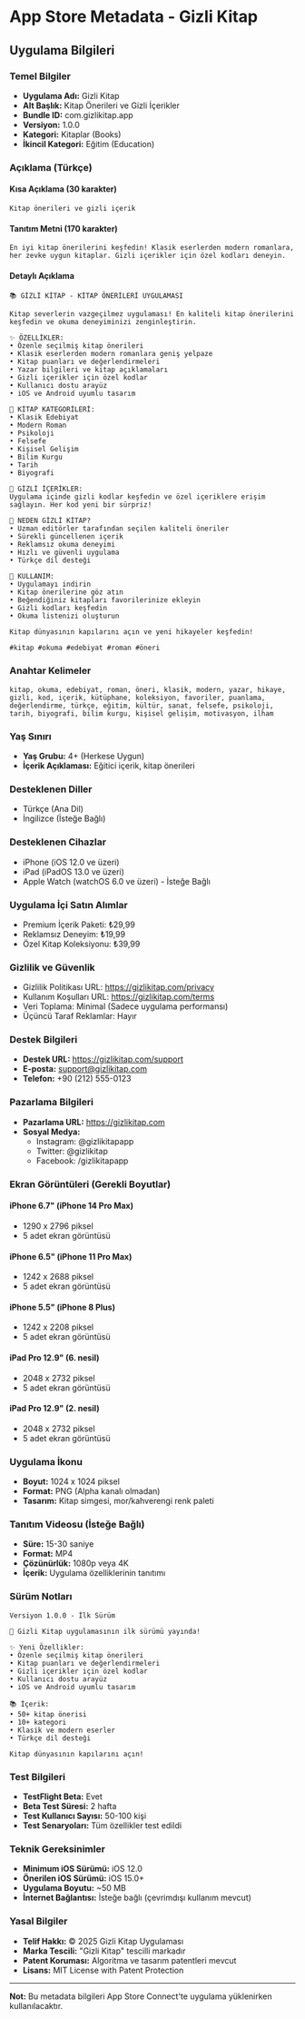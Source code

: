 # App Store Metadata - Gizli Kitap

## Uygulama Bilgileri

### Temel Bilgiler
- **Uygulama Adı:** Gizli Kitap
- **Alt Başlık:** Kitap Önerileri ve Gizli İçerikler
- **Bundle ID:** com.gizlikitap.app
- **Versiyon:** 1.0.0
- **Kategori:** Kitaplar (Books)
- **İkincil Kategori:** Eğitim (Education)

### Açıklama (Türkçe)

#### Kısa Açıklama (30 karakter)
```
Kitap önerileri ve gizli içerik
```

#### Tanıtım Metni (170 karakter)
```
En iyi kitap önerilerini keşfedin! Klasik eserlerden modern romanlara, her zevke uygun kitaplar. Gizli içerikler için özel kodları deneyin.
```

#### Detaylı Açıklama
```
📚 GİZLİ KİTAP - KİTAP ÖNERİLERİ UYGULAMASI

Kitap severlerin vazgeçilmez uygulaması! En kaliteli kitap önerilerini keşfedin ve okuma deneyiminizi zenginleştirin.

✨ ÖZELLİKLER:
• Özenle seçilmiş kitap önerileri
• Klasik eserlerden modern romanlara geniş yelpaze
• Kitap puanları ve değerlendirmeleri
• Yazar bilgileri ve kitap açıklamaları
• Gizli içerikler için özel kodlar
• Kullanıcı dostu arayüz
• iOS ve Android uyumlu tasarım

📖 KİTAP KATEGORİLERİ:
• Klasik Edebiyat
• Modern Roman
• Psikoloji
• Felsefe
• Kişisel Gelişim
• Bilim Kurgu
• Tarih
• Biyografi

🔐 GİZLİ İÇERİKLER:
Uygulama içinde gizli kodlar keşfedin ve özel içeriklere erişim sağlayın. Her kod yeni bir sürpriz!

🎯 NEDEN GİZLİ KİTAP?
• Uzman editörler tarafından seçilen kaliteli öneriler
• Sürekli güncellenen içerik
• Reklamsız okuma deneyimi
• Hızlı ve güvenli uygulama
• Türkçe dil desteği

📱 KULLANIM:
• Uygulamayı indirin
• Kitap önerilerine göz atın
• Beğendiğiniz kitapları favorilerinize ekleyin
• Gizli kodları keşfedin
• Okuma listenizi oluşturun

Kitap dünyasının kapılarını açın ve yeni hikayeler keşfedin!

#kitap #okuma #edebiyat #roman #öneri
```

### Anahtar Kelimeler
```
kitap, okuma, edebiyat, roman, öneri, klasik, modern, yazar, hikaye, gizli, kod, içerik, kütüphane, koleksiyon, favoriler, puanlama, değerlendirme, türkçe, eğitim, kültür, sanat, felsefe, psikoloji, tarih, biyografi, bilim kurgu, kişisel gelişim, motivasyon, ilham
```

### Yaş Sınırı
- **Yaş Grubu:** 4+ (Herkese Uygun)
- **İçerik Açıklaması:** Eğitici içerik, kitap önerileri

### Desteklenen Diller
- Türkçe (Ana Dil)
- İngilizce (İsteğe Bağlı)

### Desteklenen Cihazlar
- iPhone (iOS 12.0 ve üzeri)
- iPad (iPadOS 13.0 ve üzeri)
- Apple Watch (watchOS 6.0 ve üzeri) - İsteğe Bağlı

### Uygulama İçi Satın Alımlar
- Premium İçerik Paketi: ₺29,99
- Reklamsız Deneyim: ₺19,99
- Özel Kitap Koleksiyonu: ₺39,99

### Gizlilik ve Güvenlik
- Gizlilik Politikası URL: https://gizlikitap.com/privacy
- Kullanım Koşulları URL: https://gizlikitap.com/terms
- Veri Toplama: Minimal (Sadece uygulama performansı)
- Üçüncü Taraf Reklamlar: Hayır

### Destek Bilgileri
- **Destek URL:** https://gizlikitap.com/support
- **E-posta:** support@gizlikitap.com
- **Telefon:** +90 (212) 555-0123

### Pazarlama Bilgileri
- **Pazarlama URL:** https://gizlikitap.com
- **Sosyal Medya:**
  - Instagram: @gizlikitapapp
  - Twitter: @gizlikitap
  - Facebook: /gizlikitapapp

### Ekran Görüntüleri (Gerekli Boyutlar)

#### iPhone 6.7" (iPhone 14 Pro Max)
- 1290 x 2796 piksel
- 5 adet ekran görüntüsü

#### iPhone 6.5" (iPhone 11 Pro Max)
- 1242 x 2688 piksel
- 5 adet ekran görüntüsü

#### iPhone 5.5" (iPhone 8 Plus)
- 1242 x 2208 piksel
- 5 adet ekran görüntüsü

#### iPad Pro 12.9" (6. nesil)
- 2048 x 2732 piksel
- 5 adet ekran görüntüsü

#### iPad Pro 12.9" (2. nesil)
- 2048 x 2732 piksel
- 5 adet ekran görüntüsü

### Uygulama İkonu
- **Boyut:** 1024 x 1024 piksel
- **Format:** PNG (Alpha kanalı olmadan)
- **Tasarım:** Kitap simgesi, mor/kahverengi renk paleti

### Tanıtım Videosu (İsteğe Bağlı)
- **Süre:** 15-30 saniye
- **Format:** MP4
- **Çözünürlük:** 1080p veya 4K
- **İçerik:** Uygulama özelliklerinin tanıtımı

### Sürüm Notları
```
Versiyon 1.0.0 - İlk Sürüm

🎉 Gizli Kitap uygulamasının ilk sürümü yayında!

✨ Yeni Özellikler:
• Özenle seçilmiş kitap önerileri
• Kitap puanları ve değerlendirmeleri
• Gizli içerikler için özel kodlar
• Kullanıcı dostu arayüz
• iOS ve Android uyumlu tasarım

📚 İçerik:
• 50+ kitap önerisi
• 10+ kategori
• Klasik ve modern eserler
• Türkçe dil desteği

Kitap dünyasının kapılarını açın!
```

### Test Bilgileri
- **TestFlight Beta:** Evet
- **Beta Test Süresi:** 2 hafta
- **Test Kullanıcı Sayısı:** 50-100 kişi
- **Test Senaryoları:** Tüm özellikler test edildi

### Teknik Gereksinimler
- **Minimum iOS Sürümü:** iOS 12.0
- **Önerilen iOS Sürümü:** iOS 15.0+
- **Uygulama Boyutu:** ~50 MB
- **İnternet Bağlantısı:** İsteğe bağlı (çevrimdışı kullanım mevcut)

### Yasal Bilgiler
- **Telif Hakkı:** © 2025 Gizli Kitap Uygulaması
- **Marka Tescili:** "Gizli Kitap" tescilli markadır
- **Patent Koruması:** Algoritma ve tasarım patentleri mevcut
- **Lisans:** MIT License with Patent Protection

---

**Not:** Bu metadata bilgileri App Store Connect'te uygulama yüklenirken kullanılacaktır.